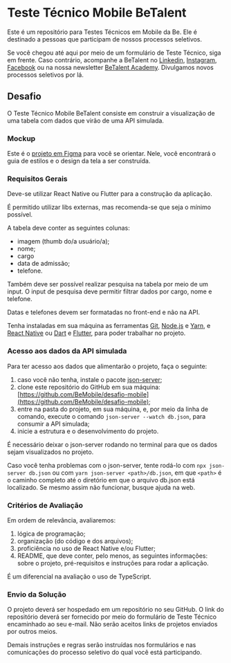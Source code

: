 # Teste Técnico Mobile BeTalent

Este é um repositório para Testes Técnicos em Mobile da Be. Ele é destinado a pessoas que participam de nossos processos seletivos. 

Se você chegou até aqui por meio de um formulário de Teste Técnico, siga em frente. Caso contrário, acompanhe a BeTalent no [Linkedin](https://www.linkedin.com/company/betalenttech), [Instagram](https://www.instagram.com/betalent.tech/), [Facebook](https://web.facebook.com/bemobile.tech) ou na nossa newsletter [BeTalent Academy](https://beacademy.substack.com/). Divulgamos novos processos seletivos por lá.

## Desafio

O Teste Técnico Mobile BeTalent consiste em construir a visualização de uma tabela com dados que virão de uma API simulada.

### Mockup

Este é o [projeto em Figma](https://www.figma.com/design/Lpdera6rS8SztMUAwzkpN0/Teste-T%C3%A9cnico-Mobile-BeTalent?node-id=1-4&node-type=canvas&t=NI5lQZvrO1hsQCqz-0) para você se orientar. Nele, você encontrará o guia de estilos e o design da tela a ser construída.

### Requisitos Gerais

Deve-se utilizar React Native ou Flutter para a construção da aplicação.

É permitido utilizar libs externas, mas recomenda-se que seja o mínimo possível.

A tabela deve conter as seguintes colunas:

- imagem (thumb do/a usuário/a);
- nome;
- cargo
- data de admissão;
- telefone.

Também deve ser possível realizar pesquisa na tabela por meio de um input. O input de pesquisa deve permitir filtrar dados por cargo, nome e telefone.

Datas e telefones devem ser formatadas no front-end e não na API.

Tenha instaladas em sua máquina as ferramentas [Git](https://git-scm.com/), [Node.js](https://nodejs.org/en/) e [Yarn](https://yarnpkg.com/), e [React Native](https://reactnative.dev/) ou [Dart](https://dart.dev/) e [Flutter](https://flutter.dev/), para poder trabalhar no projeto.

### Acesso aos dados da API simulada

Para ter acesso aos dados que alimentarão o projeto, faça o seguinte:

1. caso você não tenha, instale o pacote [json-server](https://github.com/typicode/json-server);
2. clone este repositório do GitHub em sua máquina: [https://github.com/BeMobile/desafio-mobile](https://github.com/BeMobile/desafio-mobile);
3. entre na pasta do projeto, em sua máquina, e, por meio da linha de comando, execute o comando `json-server --watch db.json`, para consumir a API simulada;
4. inicie a estrutura e o desenvolvimento do projeto.

É necessário deixar o json-server rodando no terminal para que os dados sejam visualizados no projeto.

Caso você tenha problemas com o json-server, tente rodá-lo com `npx json-server db.json` ou 
com `yarn json-server <path>/db.json`, em que `<path>` é o caminho completo até o diretório em que o arquivo db.json está localizado. Se mesmo assim não funcionar, busque ajuda na web.

### Critérios de Avaliação

Em ordem de relevância, avaliaremos:

1. lógica de programação;
2. organização (do código e dos arquivos);
3. proficiência no uso de React Native e/ou Flutter;
4. README, que deve conter, pelo menos, as seguintes informações: sobre o projeto, pré-requisitos e instruções para rodar a aplicação.

É um diferencial na avaliação o uso de TypeScript.

### Envio da Solução

O projeto deverá ser hospedado em um repositório no seu GitHub. O link do repositório deverá ser fornecido por meio do formulário de Teste Técnico encaminhado ao seu e-mail. Não serão aceitos links de projetos enviados por outros meios.

Demais instruções e regras serão instruídas nos formulários e nas comunicações do processo seletivo do qual você está participando.
